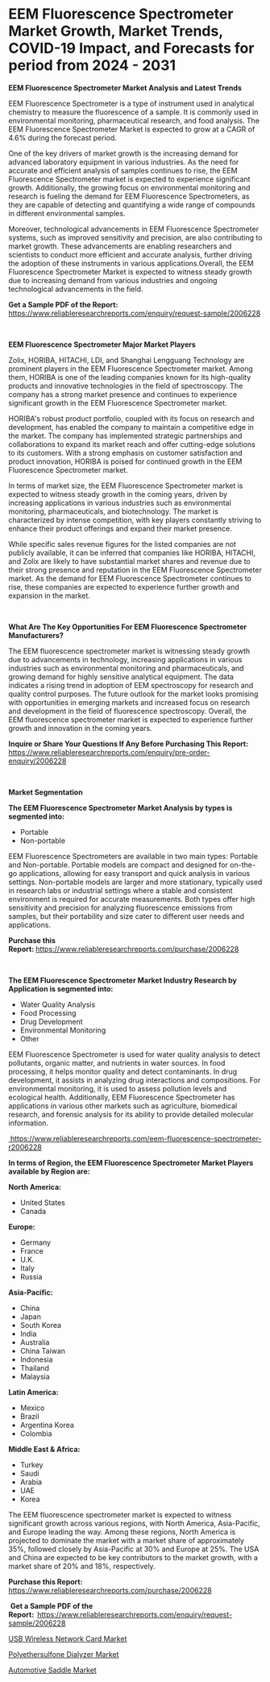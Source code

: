 <p><h1>EEM Fluorescence Spectrometer Market Growth, Market Trends, COVID-19 Impact, and Forecasts for period from 2024 - 2031</h1></p><p><strong>EEM Fluorescence Spectrometer Market Analysis and Latest Trends</strong></p>
<p><p>EEM Fluorescence Spectrometer is a type of instrument used in analytical chemistry to measure the fluorescence of a sample. It is commonly used in environmental monitoring, pharmaceutical research, and food analysis. The EEM Fluorescence Spectrometer Market is expected to grow at a CAGR of 4.6% during the forecast period. </p><p>One of the key drivers of market growth is the increasing demand for advanced laboratory equipment in various industries. As the need for accurate and efficient analysis of samples continues to rise, the EEM Fluorescence Spectrometer market is expected to experience significant growth. Additionally, the growing focus on environmental monitoring and research is fueling the demand for EEM Fluorescence Spectrometers, as they are capable of detecting and quantifying a wide range of compounds in different environmental samples.</p><p>Moreover, technological advancements in EEM Fluorescence Spectrometer systems, such as improved sensitivity and precision, are also contributing to market growth. These advancements are enabling researchers and scientists to conduct more efficient and accurate analysis, further driving the adoption of these instruments in various applications.Overall, the EEM Fluorescence Spectrometer Market is expected to witness steady growth due to increasing demand from various industries and ongoing technological advancements in the field.</p></p>
<p><strong>Get a Sample PDF of the Report:&nbsp;</strong> <a href="https://www.reliableresearchreports.com/enquiry/request-sample/2006228">https://www.reliableresearchreports.com/enquiry/request-sample/2006228</a></p>
<p>&nbsp;</p>
<p><strong>EEM Fluorescence Spectrometer Major Market Players</strong></p>
<p><p>Zolix, HORIBA, HITACHI, LDI, and Shanghai Lengguang Technology are prominent players in the EEM Fluorescence Spectrometer market. Among them, HORIBA is one of the leading companies known for its high-quality products and innovative technologies in the field of spectroscopy. The company has a strong market presence and continues to experience significant growth in the EEM Fluorescence Spectrometer market.</p><p>HORIBA's robust product portfolio, coupled with its focus on research and development, has enabled the company to maintain a competitive edge in the market. The company has implemented strategic partnerships and collaborations to expand its market reach and offer cutting-edge solutions to its customers. With a strong emphasis on customer satisfaction and product innovation, HORIBA is poised for continued growth in the EEM Fluorescence Spectrometer market.</p><p>In terms of market size, the EEM Fluorescence Spectrometer market is expected to witness steady growth in the coming years, driven by increasing applications in various industries such as environmental monitoring, pharmaceuticals, and biotechnology. The market is characterized by intense competition, with key players constantly striving to enhance their product offerings and expand their market presence.</p><p>While specific sales revenue figures for the listed companies are not publicly available, it can be inferred that companies like HORIBA, HITACHI, and Zolix are likely to have substantial market shares and revenue due to their strong presence and reputation in the EEM Fluorescence Spectrometer market. As the demand for EEM Fluorescence Spectrometer continues to rise, these companies are expected to experience further growth and expansion in the market.</p></p>
<p>&nbsp;</p>
<p><strong>What Are The Key Opportunities For EEM Fluorescence Spectrometer Manufacturers?</strong></p>
<p><p>The EEM fluorescence spectrometer market is witnessing steady growth due to advancements in technology, increasing applications in various industries such as environmental monitoring and pharmaceuticals, and growing demand for highly sensitive analytical equipment. The data indicates a rising trend in adoption of EEM spectroscopy for research and quality control purposes. The future outlook for the market looks promising with opportunities in emerging markets and increased focus on research and development in the field of fluorescence spectroscopy. Overall, the EEM fluorescence spectrometer market is expected to experience further growth and innovation in the coming years.</p></p>
<p><strong>Inquire or Share Your Questions If Any Before Purchasing This Report:</strong> <a href="https://www.reliableresearchreports.com/enquiry/pre-order-enquiry/2006228">https://www.reliableresearchreports.com/enquiry/pre-order-enquiry/2006228</a></p>
<p>&nbsp;</p>
<p><strong>Market Segmentation</strong></p>
<p><strong>The EEM Fluorescence Spectrometer Market Analysis by types is segmented into:</strong></p>
<p><ul><li>Portable</li><li>Non-portable</li></ul></p>
<p><p>EEM Fluorescence Spectrometers are available in two main types: Portable and Non-portable. Portable models are compact and designed for on-the-go applications, allowing for easy transport and quick analysis in various settings. Non-portable models are larger and more stationary, typically used in research labs or industrial settings where a stable and consistent environment is required for accurate measurements. Both types offer high sensitivity and precision for analyzing fluorescence emissions from samples, but their portability and size cater to different user needs and applications.</p></p>
<p><strong>Purchase this Report:&nbsp;</strong><a href="https://www.reliableresearchreports.com/purchase/2006228">https://www.reliableresearchreports.com/purchase/2006228</a></p>
<p>&nbsp;</p>
<p><strong>The EEM Fluorescence Spectrometer Market Industry Research by Application is segmented into:</strong></p>
<p><ul><li>Water Quality Analysis</li><li>Food Processing</li><li>Drug Development</li><li>Environmental Monitoring</li><li>Other</li></ul></p>
<p><p>EEM Fluorescence Spectrometer is used for water quality analysis to detect pollutants, organic matter, and nutrients in water sources. In food processing, it helps monitor quality and detect contaminants. In drug development, it assists in analyzing drug interactions and compositions. For environmental monitoring, it is used to assess pollution levels and ecological health. Additionally, EEM Fluorescence Spectrometer has applications in various other markets such as agriculture, biomedical research, and forensic analysis for its ability to provide detailed molecular information.</p></p>
<p><a href="https://www.reliableresearchreports.com/eem-fluorescence-spectrometer-r2006228">&nbsp;https://www.reliableresearchreports.com/eem-fluorescence-spectrometer-r2006228</a></p>
<p><strong>In terms of Region, the EEM Fluorescence Spectrometer Market Players available by Region are:</strong></p>
<p>
    <p> <strong> North America: </strong>
        <ul>
            <li>United States</li>
            <li>Canada</li>
        </ul>
        </p> 
    <p> <strong> Europe: </strong>
        <ul>
            <li>Germany</li>
            <li>France</li>
            <li>U.K.</li>
            <li>Italy</li>
            <li>Russia</li>
        </ul>
        </p> 
    <p> <strong> Asia-Pacific: </strong>
        <ul>
            <li>China</li>
            <li>Japan</li>
            <li>South Korea</li>
            <li>India</li>
            <li>Australia</li>
            <li>China Taiwan</li>
            <li>Indonesia</li>
            <li>Thailand</li>
            <li>Malaysia</li>
        </ul>
        </p> 
    <p> <strong> Latin America: </strong>
        <ul>
            <li>Mexico</li>
            <li>Brazil</li>
            <li>Argentina Korea</li>
            <li>Colombia</li>
        </ul>
        </p> 
    <p> <strong> Middle East & Africa: </strong>
        <ul>
            <li>Turkey</li>
            <li>Saudi</li>
            <li>Arabia</li>
            <li>UAE</li>
            <li>Korea</li>
        </ul>
    </p>
    </p>
<p><p>The EEM fluorescence spectrometer market is expected to witness significant growth across various regions, with North America, Asia-Pacific, and Europe leading the way. Among these regions, North America is projected to dominate the market with a market share of approximately 35%, followed closely by Asia-Pacific at 30% and Europe at 25%. The USA and China are expected to be key contributors to the market growth, with a market share of 20% and 18%, respectively.</p></p>
<p><strong>Purchase this Report: </strong><a href="https://www.reliableresearchreports.com/purchase/2006228">https://www.reliableresearchreports.com/purchase/2006228</a></p>
<p>&nbsp;<strong>Get a Sample PDF of the Report:&nbsp;&nbsp;</strong><a href="https://www.reliableresearchreports.com/enquiry/request-sample/2006228">https://www.reliableresearchreports.com/enquiry/request-sample/2006228</a></p>
<p><strong></strong></p>
<p><p><a href="https://www.linkedin.com/pulse/usb-wireless-network-card-industry-analysis-report-its-market-i1k5e">USB Wireless Network Card Market</a></p><p><a href="https://www.linkedin.com/pulse/insights-polyethersulfone-dialyzer-industry-market-financial-qmqze">Polyethersulfone Dialyzer Market</a></p><p><a href="https://www.linkedin.com/pulse/insights-automotive-saddle-industry-market-financial-status-0ezee">Automotive Saddle Market</a></p></p>